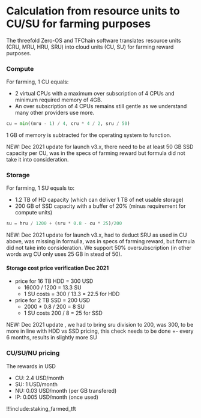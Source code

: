 
# Calculation from resource units to CU/SU for farming purposes

The threefold Zero-OS and TFChain software translates resource units (CRU, MRU, HRU, SRU) into cloud units (CU, SU) for farming reward purposes.

### Compute

For farming, 1 CU equals:
- 2 virtual CPUs with a maximum over subscription of 4 CPUs and minimum required memory of 4GB. 
- An over subscription of 4 CPUs remains still gentle as we understand many other providers use more.

```python
cu = min((mru - 1) / 4, cru * 4 / 2, sru / 50)
```

1 GB of memory is subtracted for the operating system to function.

NEW: Dec 2021 update for launch v3.x, there need to be at least 50 GB SSD capacity per CU, was in the specs of farming reward but formula did not take it into consideration.

### Storage

For farming, 1 SU equals to:
- 1.2 TB of HD capacity (which can deliver 1 TB of net usable storage) 
- 200 GB of SSD capacity with a buffer of 20% (minus requirement for compute units)

```python
su = hru / 1200 + (sru * 0.8 - cu * 25)/200
```

NEW: Dec 2021 update for launch v3.x, had to deduct SRU as used in CU above, was missing in formulla, was in specs of farming reward, but formula did not take into consideration. We support 50% oversubscription (in other words avg CU only uses 25 GB in stead of 50).

#### Storage cost price verification Dec 2021

- price for 16 TB HDD = 300 USD
  - 16000 / 1200 = 13.3 SU
  - 1 SU costs = 300 / 13.3 = 22.5 for HDD
- price for 2 TB SSD = 200 USD
  - 2000 * 0.8 / 200 = 8 SU
  - 1 SU costs 200 / 8 = 25 for SSD

NEW: Dec 2021 update , we had to bring sru division to 200, was 300, to be more in line with HDD vs SSD pricing, this check needs to be done +- every 6 months, results in slightly more SU

### CU/SU/NU pricing

The rewards in USD

- CU: 2.4 USD/month
- SU: 1 USD/month
- NU: 0.03 USD/month (per GB transfered)
- IP: 0.005 USD/month (once used)

!!!include:staking_farmed_tft

